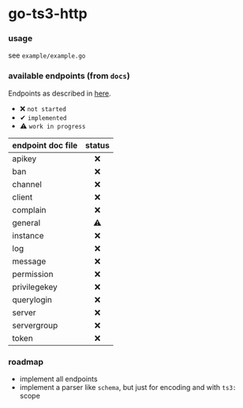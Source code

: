 # go-ts3-http

### usage
see `example/example.go`

### available endpoints (from `docs`)

Endpoints as described in [here](https://community.teamspeak.com/t/webquery-discussion-help-3-12-0-onwards/7184).

- ❌ `not started`
- ✔ `implemented`
- ⚠ `work in progress`

| endpoint doc file | status |
|:---|:---:|
| apikey | ❌ |
| ban | ❌ |
| channel | ❌ |
| client | ❌ |
| complain | ❌ |
| general | ⚠ |
| instance | ❌ |
| log | ❌ |
| message | ❌ |
| permission | ❌ |
| privilegekey | ❌ |
| querylogin | ❌ |
| server | ❌ |
| servergroup | ❌ | 
| token | ❌ |

### roadmap

- implement all endpoints
- implement a parser like `schema`, but just for encoding and with `ts3:` scope
